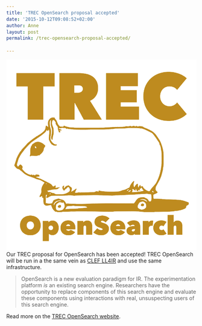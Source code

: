 ```yaml
---
title: 'TREC OpenSearch proposal accepted'
date: '2015-10-12T09:08:52+02:00'
author: Anne
layout: post
permalink: /trec-opensearch-proposal-accepted/

---
```


[![trecopensearch-darker](/assets/trecopensearch-darker.png?resize=150%2C150&ssl=1)](/assets/trecopensearch-darker.png?ssl=1)Our TREC proposal for OpenSearch has been accepted! TREC OpenSearch will be run in a the same vein as [CLEF LL4IR](http://living-labs.net/clef-lab/) and use the same infrastructure.

> OpenSearch is a new evaluation paradigm for IR. The experimentation platform *is* an existing search engine. Researchers have the opportunity to replace components of this search engine and evaluate these components using interactions with real, unsuspecting users of this search engine.

Read more on the [TREC OpenSearch website](http://trec-open-search.org/).